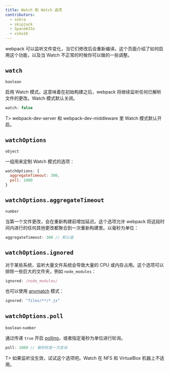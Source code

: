 ```yaml
---
title: Watch 和 Watch 选项
contributors:
  - sokra
  - skipjack
  - SpaceK33z
  - viko16
---
```


webpack 可以监听文件变化，当它们修改后会重新编译。这个页面介绍了如何启用这个功能，以及当 Watch 不正常的时候你可以做的一些调整。

## `watch`

`boolean`

启用 Watch 模式。这意味着在初始构建之后，webpack 将继续监听任何已解析文件的更改。Watch 模式默认关闭。

```js
watch: false
```

T> webpack-dev-server 和 webpack-dev-middleware 里 Watch 模式默认开启。

## `watchOptions`

`object`

一组用来定制 Watch 模式的选项：

```js
watchOptions: {
  aggregateTimeout: 300,
  poll: 1000
}
```

## `watchOptions.aggregateTimeout`

`number`

当第一个文件更改，会在重新构建前增加延迟。这个选项允许 webpack 将这段时间内进行的任何其他更改都聚合到一次重新构建里。以毫秒为单位：

```js
aggregateTimeout: 300 // 默认值
```

## `watchOptions.ignored`

对于某些系统，监听大量文件系统会导致大量的 CPU 或内存占用。这个选项可以排除一些巨大的文件夹，例如 `node_modules`：

```js
ignored: /node_modules/
```

也可以使用 [anymatch](https://github.com/es128/anymatch) 模式：

```js
ignored: "files/**/*.js"
```

## `watchOptions.poll`

`boolean` `number`

通过传递 `true` 开启 [polling](http://whatis.techtarget.com/definition/polling)，或者指定毫秒为单位进行轮询。

```js
poll: 1000 // 每秒检查一次变动
```

T> 如果监听没生效，试试这个选项吧。Watch 在 NFS 和 VirtualBox 机器上不适用。

